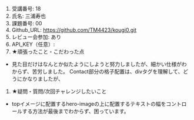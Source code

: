 1. 受講番号: 18
1. 氏名: 三浦寿也
1. 課題番号: 00
1. Github_URL: https://github.com/TM4423/kougi0.git
1. レビュー会参加: あり
1. API_KEY（任意）:
1. ★頑張ったこと・こだわった点
- 見た目だけはなんとか似たようにしようと努力しましたが、細かい仕様がわからず、苦労しました。
Contact部分の格子配置は、divタグを理解して、どうにかなりましたが、
1. ★疑問・質問/次回チャレンジしたいこと
- topイメージに配置するhero-imageの上に配置するテキストの幅をコントロールする方法が最後までわからず、困っています。

